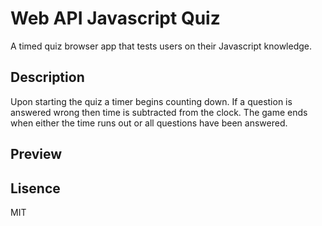 # Web API Javascript Quiz
A timed quiz browser app that tests users on their Javascript knowledge.

## Description
Upon starting the quiz a timer begins counting down.
If a question is answered wrong then time is subtracted from the clock.
The game ends when either the time runs out or all questions have been answered.

## Preview


## Lisence
MIT


